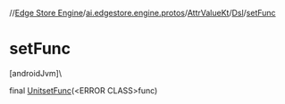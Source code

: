 //[Edge Store Engine](../../../../index.md)/[ai.edgestore.engine.protos](../../index.md)/[AttrValueKt](../index.md)/[Dsl](index.md)/[setFunc](set-func.md)

# setFunc

[androidJvm]\

final [Unit](https://kotlinlang.org/api/latest/jvm/stdlib/kotlin/-unit/index.html)[setFunc](set-func.md)(&lt;ERROR CLASS&gt;func)
